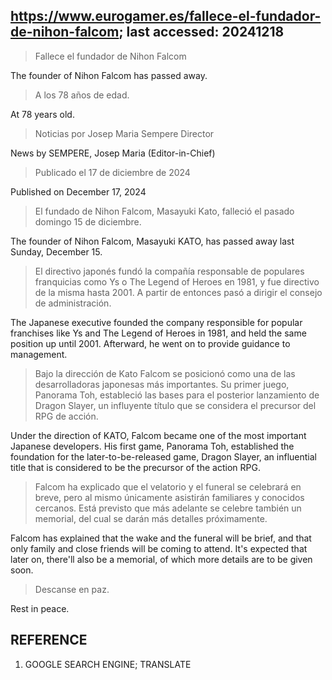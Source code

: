 ## https://www.eurogamer.es/fallece-el-fundador-de-nihon-falcom; last accessed: 20241218

> Fallece el fundador de Nihon Falcom

The founder of Nihon Falcom has passed away.

> A los 78 años de edad.

At 78 years old.

> Noticias por Josep Maria Sempere Director

News by SEMPERE, Josep Maria (Editor-in-Chief)

> Publicado el 17 de diciembre de 2024

Published on December 17, 2024

> El fundado de Nihon Falcom, Masayuki Kato, falleció el pasado domingo 15 de diciembre.

The founder of Nihon Falcom, Masayuki KATO, has passed away last Sunday, December 15.

> El directivo japonés fundó la compañía responsable de populares franquicias como Ys o The Legend of Heroes en 1981, y fue directivo de la misma hasta 2001. A partir de entonces pasó a dirigir el consejo de administración.

The Japanese executive founded the company responsible for popular franchises like Ys and The Legend of Heroes in 1981, and held the same position up until 2001. Afterward, he went on to provide guidance to management.

> Bajo la dirección de Kato Falcom se posicionó como una de las desarrolladoras japonesas más importantes. Su primer juego, Panorama Toh, estableció las bases para el posterior lanzamiento de Dragon Slayer, un influyente título que se considera el precursor del RPG de acción.

Under the direction of KATO, Falcom became one of the most important Japanese developers. His first game, Panorama Toh, established the foundation for the later-to-be-released game, Dragon Slayer, an influential title that is considered to be the precursor of the action RPG.

> Falcom ha explicado que el velatorio y el funeral se celebrará en breve, pero al mismo únicamente asistirán familiares y conocidos cercanos. Está previsto que más adelante se celebre también un memorial, del cual se darán más detalles próximamente.

Falcom has explained that the wake and the funeral will be brief, and that only family and close friends will be coming to attend. It's expected that later on, there'll also be a memorial, of which more details are to be given soon.

> Descanse en paz. 

Rest in peace.

## REFERENCE

1) GOOGLE SEARCH ENGINE; TRANSLATE
